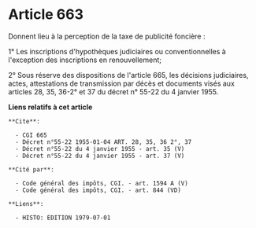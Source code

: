 # Article 663

Donnent lieu à la perception de la taxe de publicité foncière :

1° Les inscriptions d'hypothèques judiciaires ou conventionnelles à l'exception des inscriptions en renouvellement;

2° Sous réserve des dispositions de l'article 665, les décisions judiciaires, actes, attestations de transmission par décès
et documents visés aux articles 28, 35, 36-2° et 37 du décret n° 55-22 du 4 janvier 1955.

**Liens relatifs à cet article**

	**Cite**:

	  - CGI 665
	  - Décret n°55-22 1955-01-04 ART. 28, 35, 36 2°, 37
	  - Décret n°55-22 du 4 janvier 1955 - art. 35 (V)
	  - Décret n°55-22 du 4 janvier 1955 - art. 37 (V)

	**Cité par**:

	  - Code général des impôts, CGI. - art. 1594 A (V)
	  - Code général des impôts, CGI. - art. 844 (VD)

	**Liens**:

	  - HISTO: EDITION 1979-07-01
